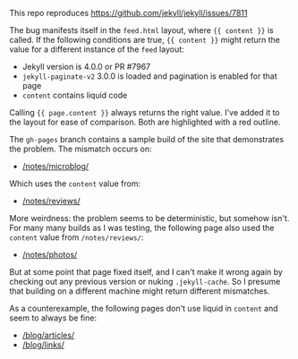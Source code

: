 This repo reproduces <https://github.com/jekyll/jekyll/issues/7811>

The bug manifests itself in the `feed.html` layout, where `{{ content }}` is called. If the following conditions are true, `{{ content }}` might return the value for a different instance of the `feed` layout:

- Jekyll version is 4.0.0 or PR #7967
- `jekyll-paginate-v2` 3.0.0 is loaded and pagination is enabled for that page
- `content` contains liquid code

Calling `{{ page.content }}` always returns the right value. I've added it to the layout for ease of comparison. Both are highlighted with a red outline.

The `gh-pages` branch contains a sample build of the site that demonstrates the problem. The mismatch occurs on:

- [/notes/microblog/](https://letrastudio.github.io/letra.studio-jekyll-7811-repro/notes/microblog/)

Which uses the `content` value from:

- [/notes/reviews/](https://letrastudio.github.io/letra.studio-jekyll-7811-repro/notes/reviews/)

More weirdness: the problem seems to be deterministic, but somehow isn't. For many many builds as I was testing, the following page also used the `content` value from `/notes/reviews/`:

- [/notes/photos/](https://letrastudio.github.io/letra.studio-jekyll-7811-repro/notes/photos/)

But at some point that page fixed itself, and I can't make it wrong again by checking out any previous version or nuking `.jekyll-cache`. So I presume that building on a different machine might return different mismatches.

As a counterexample, the following pages don't use liquid in `content` and seem to always be fine:

- [/blog/articles/](https://letrastudio.github.io/letra.studio-jekyll-7811-repro/blog/articles/)
- [/blog/links/](https://letrastudio.github.io/letra.studio-jekyll-7811-repro/blog/links/)
